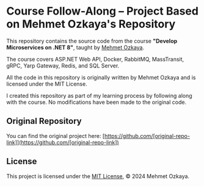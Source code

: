 # Course Follow-Along – Project Based on Mehmet Ozkaya's Repository

This repository contains the source code from the course **"Develop Microservices on .NET 8"**, taught by [Mehmet Ozkaya](https://github.com/[original-repo-link]).

The course covers ASP.NET Web API, Docker, RabbitMQ, MassTransit, gRPC, Yarp Gateway, Redis, and SQL Server.

All the code in this repository is originally written by Mehmet Ozkaya and is licensed under the MIT License.

I created this repository as part of my learning process by following along with the course. No modifications have been made to the original code.

## Original Repository

You can find the original project here: [https://github.com/[original-repo-link]](https://github.com/[original-repo-link])

## License

This project is licensed under the [MIT License](./LICENSE), © 2024 Mehmet Ozkaya.
